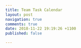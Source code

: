 ```yaml
---
title: Team Task Calendar
layout: post
navigation: true
comments: true
date: 2018-11-22 19:19:26 +1100
published: false

---
```

